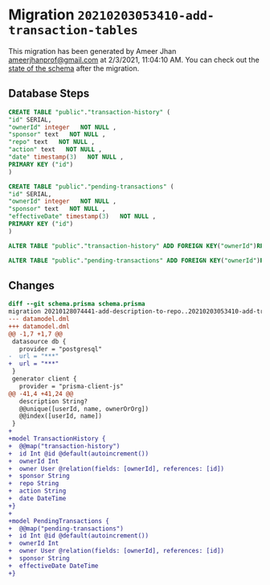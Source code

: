 # Migration `20210203053410-add-transaction-tables`

This migration has been generated by Ameer Jhan <ameerjhanprof@gmail.com> at 2/3/2021, 11:04:10 AM.
You can check out the [state of the schema](./schema.prisma) after the migration.

## Database Steps

```sql
CREATE TABLE "public"."transaction-history" (
"id" SERIAL,
"ownerId" integer   NOT NULL ,
"sponsor" text   NOT NULL ,
"repo" text   NOT NULL ,
"action" text   NOT NULL ,
"date" timestamp(3)   NOT NULL ,
PRIMARY KEY ("id")
)

CREATE TABLE "public"."pending-transactions" (
"id" SERIAL,
"ownerId" integer   NOT NULL ,
"sponsor" text   NOT NULL ,
"effectiveDate" timestamp(3)   NOT NULL ,
PRIMARY KEY ("id")
)

ALTER TABLE "public"."transaction-history" ADD FOREIGN KEY("ownerId")REFERENCES "public"."users"("id") ON DELETE CASCADE ON UPDATE CASCADE

ALTER TABLE "public"."pending-transactions" ADD FOREIGN KEY("ownerId")REFERENCES "public"."users"("id") ON DELETE CASCADE ON UPDATE CASCADE
```

## Changes

```diff
diff --git schema.prisma schema.prisma
migration 20210128074441-add-description-to-repo..20210203053410-add-transaction-tables
--- datamodel.dml
+++ datamodel.dml
@@ -1,7 +1,7 @@
 datasource db {
   provider = "postgresql"
-  url = "***"
+  url = "***"
 }
 generator client {
   provider = "prisma-client-js"
@@ -41,4 +41,24 @@
   description String?
   @@unique([userId, name, ownerOrOrg])
   @@index([userId, name])
 }
+
+model TransactionHistory {
+  @@map("transaction-history")
+  id Int @id @default(autoincrement())
+  ownerId Int
+  owner User @relation(fields: [ownerId], references: [id])
+  sponsor String
+  repo String
+  action String
+  date DateTime
+}
+
+model PendingTransactions {
+  @@map("pending-transactions")
+  id Int @id @default(autoincrement())
+  ownerId Int
+  owner User @relation(fields: [ownerId], references: [id])
+  sponsor String
+  effectiveDate DateTime
+}
```


